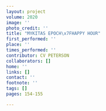 ```yaml
---
layout: project
volume: 2020
image: ''
photo_credit: ''
title: "MYKITAS EPOCH\x7FHAPPY HOUR"
first_performed: ''
place: ''
times_performed: ''
contributor: CV PETERSON
collaborators: []
home: ''
links: []
contact: ''
footnote: ''
tags: []
pages: 154-155

---
```




